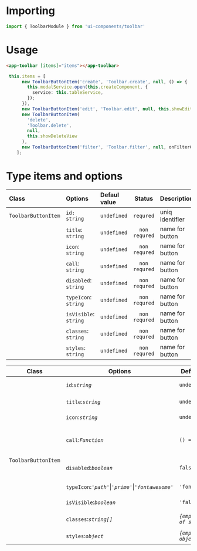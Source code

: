 # Importing 

```typescript
import { ToolbarModule } from 'ui-components/toolbar'
```

# Usage

```html
<app-toolbar [items]="items"></app-toolbar>
```

```typescript
 this.items = [
      new ToolbarButtonItem('create', 'Toolbar.create', null, () => {
        this.modalService.open(this.createComponent, {
          service: this.tableService,
        });
      }),
      new ToolbarButtonItem('edit', 'Toolbar.edit', null, this.showEditView),
      new ToolbarButtonItem(
        'delete',
        'Toolbar.delete',
        null,
        this.showDeleteView
      ),
      new ToolbarButtonItem('filter', 'Toolbar.filter', null, onFilterClick),
    ];
```

# Type items and options

|Class              |Options            |Defaul value   |Status         |Descriptions   |
|:---               |:---               |:---           |:---:          |:---           |
|`ToolbarButtonItem`|`id: string`       |`undefined`    |`requred`      |uniq identifier|
|                   |`title`: `string`  |`undefined`    |`non requred`  |name for button|
|                   |`icon`: `string`  |`undefined`    |`non requred`  |name for button|
|                   |`call`: `string`  |`undefined`    |`non requred`  |name for button|
|                   |`disabled`: `string`  |`undefined`    |`non requred`  |name for button|
|                   |`typeIcon`: `string`  |`undefined`    |`non requred`  |name for button|
|                   |`isVisible`: `string`  |`undefined`    |`non requred`  |name for button|
|                   |`classes`: `string`  |`undefined`    |`non requred`  |name for button|
|                   |`styles`: `string`  |`undefined`    |`non requred`  |name for button|

<table>
    <thead>
        <tr>
            <th>Class</th>
            <th>Options</th>
            <th>Defaul value</th>
            <th>Status</th>
            <th>Descriptions</th>
        </tr>
    </thead>
    <tbody>
        <tr>
            <td rowspan="9"><code>ToolbarButtonItem</code></td>
            <td><code>id</code>:<code><i>string</i></code></td>
            <td><code>undefined</code></td>
            <td><code>requred</code></td>
            <td>Уникальный идентификатор</td>
        </tr>
        <tr>
            <td><code>title</code>:<code><i>string</i></code></td>
            <td><code>undefined</code></td>
            <td><code>non requred</code></td>
            <td>Название кнопки</td>
        </tr>
        <tr>
            <td><code>icon</code>:<code><i>string</i></code></td>
            <td><code>undefined</code></td>
            <td><code>non requred</code></td>
            <td>Иконка</td>
        </tr>
        <tr>
            <td><code>call</code>:<code><i>Function</i></code></td>
            <td><code>() => {}</code></td>
            <td><code>non requred</code></td>
            <td>Хэндлер, вызываемый после нажатия на кнопку</td>
        </tr>
        <tr>
            <td><code>disabled</code>:<code><i>boolean</i></code></td>
            <td><code>false</code></td>
            <td><code>non requred</code></td>
            <td>Если <code>true</code>, то кнопка не активна</td>
        </tr>
        <tr>
            <td><code>typeIcon</code>:<code><i>'path'</i></code>|<code><i>'prime'</i></code>|<code><i>'fontawesome'</i></code></td>
            <td><code>'fontawesome'</code></td>
            <td><code>non requred</code></td>
            <td>Тип иконки</td>
        </tr>
        <tr>
            <td><code>isVisible</code>:<code><i>boolean</i></code></td>
            <td><code>'false'</code></td>
            <td><code>non requred</code></td>
            <td>Если <code>true</code>, то кнопка видна</td>
        </tr>
        <tr>
            <td><code>classes</code>:<code><i>string[]</i></code></td>
            <td><code><i>{empty array of string}</i></code></td>
            <td><code>non requred</code></td>
            <td>Классы для кнопки</td>
        </tr>
        <tr>
            <td><code>styles</code>:<code><i>object</i></code></td>
            <td><code><i>{empty object}</i></code></td>
            <td><code>non requred</code></td>
            <td>Стили для кнопки</td>
        </tr>
    </tbody>
</table>